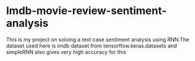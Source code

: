 # Imdb-movie-review-sentiment-analysis
This is my project on solving a text case sentiment analysis using RNN.The dataset used here is imdb dataset from tensorflow.keras.datasets and simpleRNN also gives very high accuracy for this 
